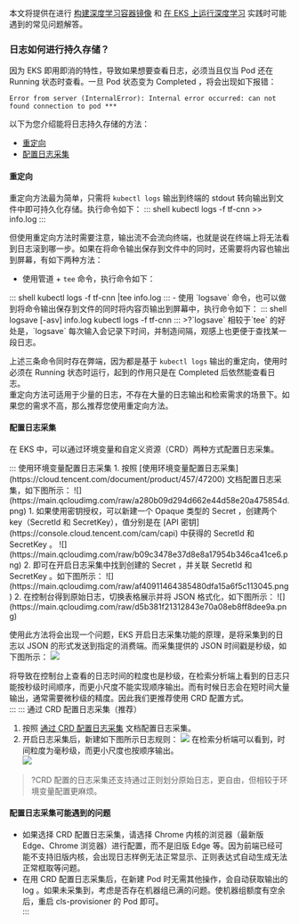 
本文将提供在进行 [构建深度学习容器镜像](https://cloud.tencent.com/document/product/457/60220) 和 [在 EKS 上运行深度学习](https://cloud.tencent.com/document/product/457/60221) 实践时可能遇到的常见问题解答。  




### 日志如何进行持久存储？

因为 EKS 即用即消的特性，导致如果想要查看日志，必须当且仅当 Pod 还在 Running 状态时查看。一旦 Pod 状态变为 Completed ，将会出现如下报错：

```shell
Error from server (InternalError): Internal error occurred: can not found connection to pod ***
```

以下为您介绍能将日志持久存储的方法：
- [重定向](#redirect)
- [配置日志采集](#configure-log-collection)




#### 重定向[](id:redirect)
重定向方法最为简单，只需将 `kubectl logs` 输出到终端的 stdout 转向输出到文件中即可持久化存储。执行命令如下：
<dx-codeblock>
:::  shell
kubectl logs -f tf-cnn >> info.log
:::
</dx-codeblock>

但使用重定向方法时需要注意，输出流不会流向终端，也就是说在终端上将无法看到日志滚到哪一步。如果在将命令输出保存到文件中的同时，还需要将内容也输出到屏幕，有如下两种方法：
- 使用管道 + `tee` 命令，执行命令如下：
<dx-codeblock>
:::  shell
kubectl logs -f tf-cnn |tee info.log
:::
</dx-codeblock>
- 使用 `logsave` 命令，也可以做到将命令输出保存到文件的同时将内容页输出到屏幕中，执行命令如下：
<dx-codeblock>
:::  shell
logsave [-asv] info.log kubectl logs -f tf-cnn
:::
</dx-codeblock>
>?`logsave` 相较于`tee` 的好处是，`logsave` 每次输入会记录下时间，并制造间隔，观感上也更便于查找某一段日志。  

上述三条命令同时存在弊端，因为都是基于 `kubectl logs` 输出的重定向，使用时必须在 Running 状态时运行，起到的作用只是在 Completed 后依然能查看日志。  
重定向方法可适用于少量的日志，不存在大量的日志输出和检索需求的场景下。如果您的需求不高，那么推荐您使用重定向方法。  






#### 配置日志采集[](id:configure-log-collection)

在 EKS 中，可以通过环境变量和自定义资源（CRD）两种方式配置日志采集。  

<dx-tabs>
::: 使用环境变量配置日志采集
1. 按照 [使用环境变量配置日志采集](https://cloud.tencent.com/document/product/457/47200) 文档配置日志采集，如下图所示：
![](https://main.qcloudimg.com/raw/a280b09d294d662e44d58e20a475854d.png)
 1. 如果使用密钥授权，可以新建一个 Opaque 类型的 Secret ，创建两个 key（SecretId 和 SecretKey），值分别是在 [API 密钥](https://console.cloud.tencent.com/cam/capi) 中获得的 SecretId 和 SecretKey 。  
![](https://main.qcloudimg.com/raw/b09c3478e37d8e8a17954b346ca41ce6.png)
 2. 即可在开启日志采集中找到创建的 Secret ，并关联 SecretId 和 SecretKey 。如下图所示：
 ![](https://main.qcloudimg.com/raw/af40911464385480dfa15a6f5c113045.png)
2. 在控制台得到原始日志，切换表格展示并将 JSON 格式化，如下图所示：
![](https://main.qcloudimg.com/raw/d5b381f21312843e70a08eb8ff8dee9a.png)


使用此方法将会出现一个问题，EKS 开启日志采集功能的原理，是将采集到的日志以 JSON 的形式发送到指定的消费端。而采集提供的 JSON 时间戳是秒级，如下图所示：
![](https://main.qcloudimg.com/raw/42236ca9e13f04bf8f0eca2100737b48.png)

将导致在控制台上查看的日志时间的粒度也是秒级，在检索分析端上看到的日志只能按秒级时间顺序，而更小尺度不能实现顺序输出。而有时候日志会在短时间大量输出，通常需要微秒级的精度。因此我们更推荐使用 CRD 配置方式。  
:::
::: 通过 CRD 配置日志采集（推荐）
1. 按照 [通过 CRD 配置日志采集](https://cloud.tencent.com/document/product/457/56320) 文档配置日志采集。  
2. 开启日志采集后，新建如下图所示日志规则：
![](https://main.qcloudimg.com/raw/9ef5e3765a6da8b748b7626efa2cb03f.png)
在检索分析端可以看到，时间粒度为毫秒级，而更小尺度也按顺序输出。  
![](https://main.qcloudimg.com/raw/1b9147713093f6d2eeb53e04215b00a4.png)
>?CRD 配置的日志采集还支持通过正则划分原始日志，更自由，但相较于环境变量配置更麻烦。  


#### 配置日志采集可能遇到的问题
- 如果选择 CRD 配置日志采集，请选择 Chrome 内核的浏览器（最新版 Edge、Chrome 浏览器）进行配置，而不是旧版 Edge 等。因为前端已经可能不支持旧版内核，会出现日志样例无法正常显示、正则表达式自动生成无法正常框取等问题。  
- 在用 CRD 配置日志采集后，在新建 Pod 时无需其他操作，会自动获取输出的 log 。如果未采集到，考虑是否存在机器组已满的问题。使机器组额度有空余后，重启 cls-provisioner 的 Pod 即可。  
:::
</dx-tabs>

